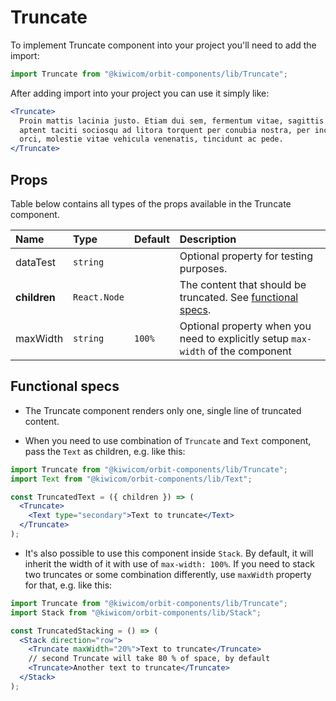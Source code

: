 # Truncate

To implement Truncate component into your project you'll need to add the import:

```jsx
import Truncate from "@kiwicom/orbit-components/lib/Truncate";
```

After adding import into your project you can use it simply like:

```jsx
<Truncate>
  Proin mattis lacinia justo. Etiam dui sem, fermentum vitae, sagittis id, malesuada in, quam. Class
  aptent taciti sociosqu ad litora torquent per conubia nostra, per inceptos hymenaeos. Duis ante
  orci, molestie vitae vehicula venenatis, tincidunt ac pede.
</Truncate>
```

## Props

Table below contains all types of the props available in the Truncate component.

| Name         | Type         | Default | Description                                                                      |
| :----------- | :----------- | :------ | :------------------------------------------------------------------------------- |
| dataTest     | `string`     |         | Optional property for testing purposes.                                          |
| **children** | `React.Node` |         | The content that should be truncated. See [functional specs](#functional-specs). |
| maxWidth     | `string`     | `100%`  | Optional property when you need to explicitly setup `max-width` of the component |

## Functional specs

- The Truncate component renders only one, single line of truncated content.

- When you need to use combination of `Truncate` and `Text` component, pass the `Text` as children, e.g. like this:

```jsx
import Truncate from "@kiwicom/orbit-components/lib/Truncate";
import Text from "@kiwicom/orbit-components/lib/Text";

const TruncatedText = ({ children }) => (
  <Truncate>
    <Text type="secondary">Text to truncate</Text>
  </Truncate>
);
```

- It's also possible to use this component inside `Stack`. By default, it will inherit the width of it with use of `max-width: 100%`. If you need to stack two truncates or some combination differently, use `maxWidth` property for that, e.g. like this:

```jsx
import Truncate from "@kiwicom/orbit-components/lib/Truncate";
import Stack from "@kiwicom/orbit-components/lib/Stack";

const TruncatedStacking = () => (
  <Stack direction="row">
    <Truncate maxWidth="20%">Text to truncate</Truncate>
    // second Truncate will take 80 % of space, by default
    <Truncate>Another text to truncate</Truncate>
  </Stack>
);
```
